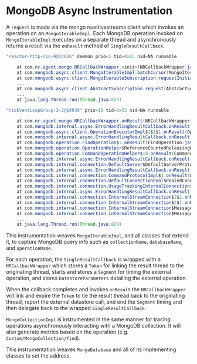 # MongoDB Async Instrumentation

A `request` is made via the mongo reactivestreams client which invokes an operation on an `MongoIterableImpl`.
Each MongoDB operation invoked on `MongoIterableImpl` executes on a separate thread and asynchronously 
returns a result via the `onResult` method of `SingleResultCallback`.

```java
"reactor-http-nio-9@14616" daemon prio=5 tid=0x65 nid=NA runnable

    at com.nr.agent.mongo.NRCallbackWrapper.<init>(NRCallbackWrapper.java:22)
    at com.mongodb.async.client.MongoIterableImpl.batchCursor(MongoIterableImpl.java:166)
    at com.mongodb.async.client.MongoIterableSubscription.requestInitialData(MongoIterableSubscription.java:46)
    ...
    at com.mongodb.async.client.AbstractSubscription.request(AbstractSubscription.java:87)
    ...
    at java.lang.Thread.run(Thread.java:829)
```

```java
"nioEventLoopGroup-2-3@14930" prio=10 tid=0x55 nid=NA runnable

    at com.nr.agent.mongo.NRCallbackWrapper.onResult(NRCallbackWrapper.java:34)
    at com.mongodb.internal.async.ErrorHandlingResultCallback.onResult(ErrorHandlingResultCallback.java:49)
    at com.mongodb.async.client.OperationExecutorImpl$1$1$1.onResult(OperationExecutorImpl.java:94)
    at com.mongodb.internal.async.ErrorHandlingResultCallback.onResult(ErrorHandlingResultCallback.java:49)
    at com.mongodb.operation.FindOperation$3.onResult(FindOperation.java:827)
    at com.mongodb.operation.OperationHelper$ReferenceCountedReleasingWrappedCallback.onResult(OperationHelper.java:412)
    at com.mongodb.operation.CommandOperationHelper$10.onResult(CommandOperationHelper.java:481)
    at com.mongodb.internal.async.ErrorHandlingResultCallback.onResult(ErrorHandlingResultCallback.java:49)
    at com.mongodb.internal.connection.DefaultServer$DefaultServerProtocolExecutor$2.onResult(DefaultServer.java:245)
    at com.mongodb.internal.async.ErrorHandlingResultCallback.onResult(ErrorHandlingResultCallback.java:49)
    at com.mongodb.internal.connection.CommandProtocolImpl$1.onResult(CommandProtocolImpl.java:85)
    at com.mongodb.internal.connection.DefaultConnectionPool$PooledConnection$1.onResult(DefaultConnectionPool.java:467)
    at com.mongodb.internal.connection.UsageTrackingInternalConnection$2.onResult(UsageTrackingInternalConnection.java:111)
    at com.mongodb.internal.async.ErrorHandlingResultCallback.onResult(ErrorHandlingResultCallback.java:49)
    at com.mongodb.internal.connection.InternalStreamConnection$2$1.onResult(InternalStreamConnection.java:399)
    at com.mongodb.internal.connection.InternalStreamConnection$2$1.onResult(InternalStreamConnection.java:376)
    at com.mongodb.internal.connection.InternalStreamConnection$MessageHeaderCallback$MessageCallback.onResult(InternalStreamConnection.java:677)
    at com.mongodb.internal.connection.InternalStreamConnection$MessageHeaderCallback$MessageCallback.onResult(InternalStreamConnection.java:644)
    ...
    at java.lang.Thread.run(Thread.java:829)
```

This instrumentation weaves `MongoIterableImpl`, and all classes that extend it, to capture MongoDB query info
such as `collectionName`, `databaseName`, and `operationName`.

For each operation, the `SingleResultCallback` is wrapped with a `NRCallbackWrapper` which stores a `Token` for linking
the result thread to the originating thread, starts and stores a `Segment` for timing the external operation, and stores
`DatastoreParameters` detailing the external operation.

When the callback completes and invokes `onResult` the `NRCallbackWrapper` will link and expire the `Token` to tie the
result thread back to the originating thread, report the external datastore call, and end the `Segment` timing and then
delegate back to the wrapped `SingleResultCallback`.

`MongoCollectionImpl` is instrumented in the same manner for tracing operations asynchronously interacting with
a MongoDB collection. It will also generate metrics based on the operation (e.g. `Custom/MongoCollection/find`).


This instrumentation weaves `MongoDatabase` and all of its implementing classes to set the address.
